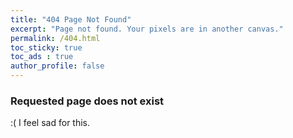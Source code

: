 ```yaml
---
title: "404 Page Not Found"
excerpt: "Page not found. Your pixels are in another canvas."
permalink: /404.html
toc_sticky: true
toc_ads : true
author_profile: false
---
```


### Requested page does not exist
:( I feel sad for this.
